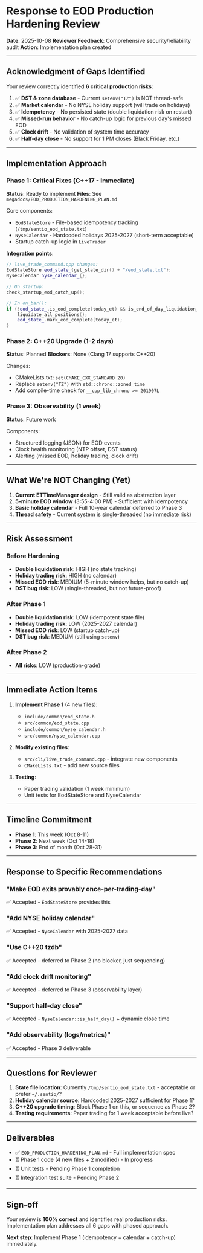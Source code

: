# Response to EOD Production Hardening Review

**Date**: 2025-10-08
**Reviewer Feedback**: Comprehensive security/reliability audit
**Action**: Implementation plan created

---

## Acknowledgment of Gaps Identified

Your review correctly identified **6 critical production risks**:

1. ✅ **DST & zone database** - Current `setenv("TZ")` is NOT thread-safe
2. ✅ **Market calendar** - No NYSE holiday support (will trade on holidays)
3. ✅ **Idempotency** - No persisted state (double liquidation risk on restart)
4. ✅ **Missed-run behavior** - No catch-up logic for previous day's missed EOD
5. ✅ **Clock drift** - No validation of system time accuracy
6. ✅ **Half-day close** - No support for 1 PM closes (Black Friday, etc.)

---

## Implementation Approach

### Phase 1: Critical Fixes (C++17 - Immediate)
**Status**: Ready to implement
**Files**: See `megadocs/EOD_PRODUCTION_HARDENING_PLAN.md`

Core components:
- `EodStateStore` - File-based idempotency tracking (`/tmp/sentio_eod_state.txt`)
- `NyseCalendar` - Hardcoded holidays 2025-2027 (short-term acceptable)
- Startup catch-up logic in `LiveTrader`

**Integration points**:
```cpp
// live_trade_command.cpp changes:
EodStateStore eod_state_{get_state_dir() + "/eod_state.txt"};
NyseCalendar nyse_calendar_{};

// On startup:
check_startup_eod_catch_up();

// In on_bar():
if (!eod_state_.is_eod_complete(today_et) && is_end_of_day_liquidation_time()) {
    liquidate_all_positions();
    eod_state_.mark_eod_complete(today_et);
}
```

### Phase 2: C++20 Upgrade (1-2 days)
**Status**: Planned
**Blockers**: None (Clang 17 supports C++20)

Changes:
- CMakeLists.txt: `set(CMAKE_CXX_STANDARD 20)`
- Replace `setenv("TZ")` with `std::chrono::zoned_time`
- Add compile-time check for `__cpp_lib_chrono >= 201907L`

### Phase 3: Observability (1 week)
**Status**: Future work

Components:
- Structured logging (JSON) for EOD events
- Clock health monitoring (NTP offset, DST status)
- Alerting (missed EOD, holiday trading, clock drift)

---

## What We're NOT Changing (Yet)

1. **Current ETTimeManager design** - Still valid as abstraction layer
2. **5-minute EOD window** (3:55-4:00 PM) - Sufficient with idempotency
3. **Basic holiday calendar** - Full 10-year calendar deferred to Phase 3
4. **Thread safety** - Current system is single-threaded (no immediate risk)

---

## Risk Assessment

### Before Hardening
- **Double liquidation risk**: HIGH (no state tracking)
- **Holiday trading risk**: HIGH (no calendar)
- **Missed EOD risk**: MEDIUM (5-minute window helps, but no catch-up)
- **DST bug risk**: LOW (single-threaded, but not future-proof)

### After Phase 1
- **Double liquidation risk**: LOW (idempotent state file)
- **Holiday trading risk**: LOW (2025-2027 calendar)
- **Missed EOD risk**: LOW (startup catch-up)
- **DST bug risk**: MEDIUM (still using `setenv`)

### After Phase 2
- **All risks**: LOW (production-grade)

---

## Immediate Action Items

1. **Implement Phase 1** (4 new files):
   - `include/common/eod_state.h`
   - `src/common/eod_state.cpp`
   - `include/common/nyse_calendar.h`
   - `src/common/nyse_calendar.cpp`

2. **Modify existing files**:
   - `src/cli/live_trade_command.cpp` - integrate new components
   - `CMakeLists.txt` - add new source files

3. **Testing**:
   - Paper trading validation (1 week minimum)
   - Unit tests for EodStateStore and NyseCalendar

---

## Timeline Commitment

- **Phase 1**: This week (Oct 8-11)
- **Phase 2**: Next week (Oct 14-18)
- **Phase 3**: End of month (Oct 28-31)

---

## Response to Specific Recommendations

### "Make EOD exits provably once-per-trading-day"
✅ Accepted - `EodStateStore` provides this

### "Add NYSE holiday calendar"
✅ Accepted - `NyseCalendar` with 2025-2027 data

### "Use C++20 <chrono> tzdb"
✅ Accepted - deferred to Phase 2 (no blocker, just sequencing)

### "Add clock drift monitoring"
✅ Accepted - deferred to Phase 3 (observability layer)

### "Support half-day close"
✅ Accepted - `NyseCalendar::is_half_day()` + dynamic close time

### "Add observability (logs/metrics)"
✅ Accepted - Phase 3 deliverable

---

## Questions for Reviewer

1. **State file location**: Currently `/tmp/sentio_eod_state.txt` - acceptable or prefer `~/.sentio/`?
2. **Holiday calendar source**: Hardcoded 2025-2027 sufficient for Phase 1?
3. **C++20 upgrade timing**: Block Phase 1 on this, or sequence as Phase 2?
4. **Testing requirements**: Paper trading for 1 week acceptable before live?

---

## Deliverables

- ✅ `EOD_PRODUCTION_HARDENING_PLAN.md` - Full implementation spec
- ⏳ Phase 1 code (4 new files + 2 modified) - In progress
- ⏳ Unit tests - Pending Phase 1 completion
- ⏳ Integration test suite - Pending Phase 2

---

## Sign-off

Your review is **100% correct** and identifies real production risks. Implementation plan addresses all 6 gaps with phased approach.

**Next step**: Implement Phase 1 (idempotency + calendar + catch-up) immediately.
